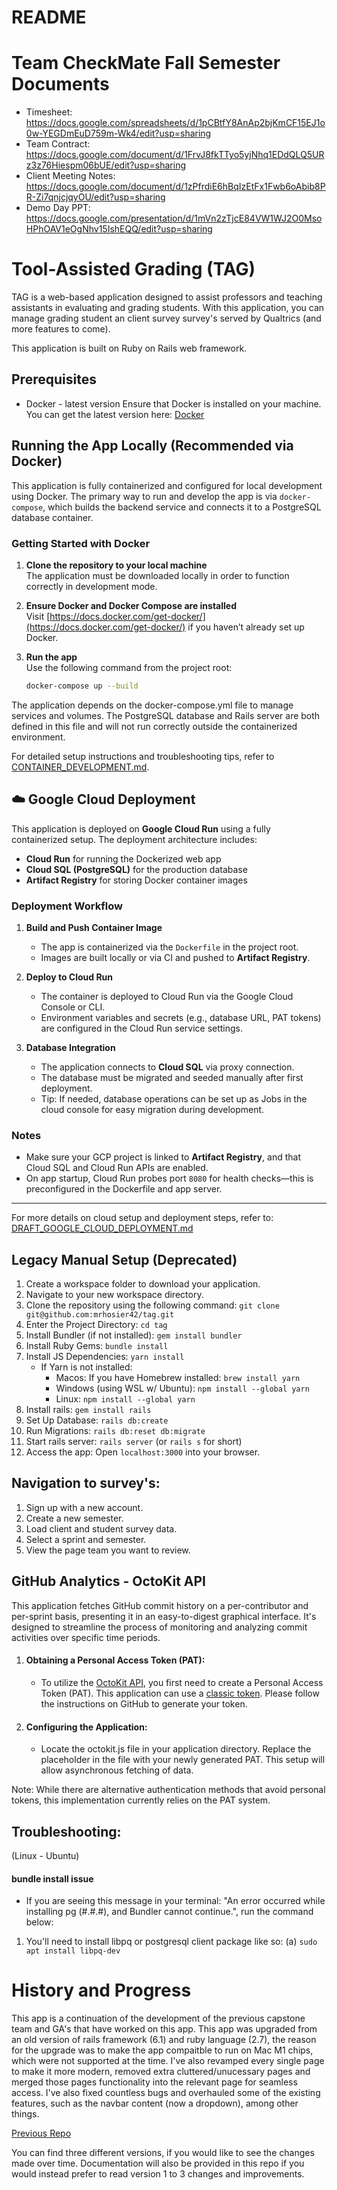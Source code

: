 # README

# Team CheckMate Fall Semester Documents
* Timesheet: https://docs.google.com/spreadsheets/d/1pCBtfY8AnAp2bjKmCF15EJ1o0w-YEGDmEuD759m-Wk4/edit?usp=sharing
* Team Contract: https://docs.google.com/document/d/1FrvJ8fkTTyo5yjNhq1EDdQLQ5URz3z76Hiespm06bUE/edit?usp=sharing
* Client Meeting Notes: https://docs.google.com/document/d/1zPfrdiE6hBqIzEtFx1Fwb6oAbib8PR-Zi7qnjcjqyOU/edit?usp=sharing
* Demo Day PPT: https://docs.google.com/presentation/d/1mVn2zTjcE84VW1WJ2O0MsoHPhOAV1eOgNhv15IshEQQ/edit?usp=sharing
# Tool-Assisted Grading (TAG)
TAG is a web-based application designed to assist professors and teaching assistants in evaluating and grading students. With this application, you can manage grading student an client survey survey's served by Qualtrics (and more features to come).

This application is built on Ruby on Rails web framework.

## Prerequisites
* Docker - latest version
Ensure that Docker is installed on your machine. You can get the latest version here: [Docker](https://docs.docker.com/get-started/get-docker/)

## Running the App Locally (Recommended via Docker)
This application is fully containerized and configured for local development using Docker. The primary way to run and develop the app is via `docker-compose`, which builds the backend service and connects it to a PostgreSQL database container.

### Getting Started with Docker

1. **Clone the repository to your local machine**  
   The application must be downloaded locally in order to function correctly in development mode.

2. **Ensure Docker and Docker Compose are installed**  
   Visit [https://docs.docker.com/get-docker/](https://docs.docker.com/get-docker/) if you haven’t already set up Docker.

3. **Run the app**  
   Use the following command from the project root:

   ```bash
   docker-compose up --build
The application depends on the docker-compose.yml file to manage services and volumes. The PostgreSQL database and Rails server are both defined in this file and will not run correctly outside the containerized environment.

For detailed setup instructions and troubleshooting tips, refer to [CONTAINER_DEVELOPMENT.md](./CONTAINER_DEVELOPMENT.md).

## ☁️ Google Cloud Deployment

This application is deployed on **Google Cloud Run** using a fully containerized setup. The deployment architecture includes:

- **Cloud Run** for running the Dockerized web app
- **Cloud SQL (PostgreSQL)** for the production database
- **Artifact Registry** for storing Docker container images

### Deployment Workflow

1. **Build and Push Container Image**
   - The app is containerized via the `Dockerfile` in the project root.
   - Images are built locally or via CI and pushed to **Artifact Registry**.

2. **Deploy to Cloud Run**
   - The container is deployed to Cloud Run via the Google Cloud Console or CLI.
   - Environment variables and secrets (e.g., database URL, PAT tokens) are configured in the Cloud Run service settings.

3. **Database Integration**
   - The application connects to **Cloud SQL** via proxy connection.
   - The database must be migrated and seeded manually after first deployment.
   - Tip: If needed, database operations can be set up as Jobs in the cloud console for easy migration during development.

### Notes

- Make sure your GCP project is linked to **Artifact Registry**, and that Cloud SQL and Cloud Run APIs are enabled.
- On app startup, Cloud Run probes port `8080` for health checks—this is preconfigured in the Dockerfile and app server.
---

For more details on cloud setup and deployment steps, refer to: [DRAFT_GOOGLE_CLOUD_DEPLOYMENT.md](./DRAFT_GOOGLE_CLOUD_DEPLOYMENT.md)

## Legacy Manual Setup (Deprecated)
1. Create a workspace folder to download your application.
2. Navigate to your new workspace directory.
3. Clone the repository using the following command: ```git clone git@github.com:mrhosier42/tag.git```
4. Enter the Project Directory: ```cd tag```
5. Install Bundler (if not installed): ```gem install bundler```
6. Install Ruby Gems: ```bundle install```
7. Install JS Dependencies: ```yarn install```
   - If Yarn is not installed:
     - Macos: If you have Homebrew installed: ```brew install yarn```
     - Windows (using WSL w/ Ubuntu): ```npm install --global yarn```
     - Linux: ```npm install --global yarn```
8. Install rails: ```gem install rails```
9. Set Up Database: ```rails db:create```
10. Run Migrations: ```rails db:reset db:migrate```
11. Start rails server: ```rails server``` (or ```rails s``` for short)
12. Access the app: Open ```localhost:3000``` into your browser.

## Navigation to survey's:
1. Sign up with a new account.
2. Create a new semester.
3. Load client and student survey data.
4. Select a sprint and semester.
5. View the page team you want to review.


## GitHub Analytics - OctoKit API
This application fetches GitHub commit history on a per-contributor and per-sprint basis, presenting it in an easy-to-digest graphical interface. It's designed to streamline the process of monitoring and analyzing commit activities over specific time periods.
1. #### Obtaining a Personal Access Token (PAT):
   * To utilize the [OctoKit API](https://octokit.github.io/rest.js), you first need to create a Personal Access Token (PAT). This application can use a [classic token](https://github.com/settings/tokens). Please follow the instructions on GitHub to generate your token.

2. #### Configuring the Application:
   * Locate the octokit.js file in your application directory. Replace the placeholder in the file with your newly generated PAT. This setup will allow asynchronous fetching of data.

Note: While there are alternative authentication methods that avoid personal tokens, this implementation currently relies on the PAT system.


## Troubleshooting:
(Linux - Ubuntu)
#### bundle install issue
* If you are seeing this message in your terminal: "An error occurred while installing pg (#.#.#), and Bundler cannot continue.", run the command below:
1. You'll need to install libpq or postgresql client package like so:
   (a) ```sudo apt install libpq-dev```


# History and Progress
This app is a continuation of the development of the previous capstone team and GA's that have worked on this app.
This app was upgraded from an old version of rails framework (6.1) and ruby language (2.7), the reason for the upgrade was to make the app compaitble to run on Mac M1 chips, which were not supported at the time. I've also revamped every single page to make it more modern, removed extra cluttered/unucessary pages and merged those pages functionality into the relevant page for seamless access. I've also fixed countless bugs and overhauled some of the existing features, such as the navbar content (now a dropdown), among other things.

[Previous Repo](https://github.com/amyshannon/capstoneApp)


You can find three different versions, if you would like to see the changes made over time. Documentation will also be provided in this repo if you would instead prefer to read version 1 to 3 changes and improvements.
